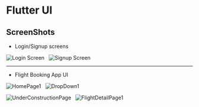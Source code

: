 # Flutter UI


## ScreenShots
- Login/Signup screens

![Login Screen](https://user-images.githubusercontent.com/62866353/128501144-e1d8b930-1c8d-4f82-bd6f-42e705344b5d.jpeg) &nbsp; ![Signup Screen](https://user-images.githubusercontent.com/62866353/128501151-f3133394-8677-4ca6-85ab-48b5b40aafbd.jpeg)

---
- Flight Booking App UI

![HomePage1](https://user-images.githubusercontent.com/62866353/128494624-68fd9919-d4db-427f-85a3-15bcb80c6c58.jpeg) &nbsp; ![DropDown1](https://user-images.githubusercontent.com/62866353/128498056-542ada3f-eca7-42ab-8d1a-1f30526ee3b4.jpeg)


![UnderConstructionPage](https://user-images.githubusercontent.com/62866353/128494826-00cae0fd-bccd-4238-9858-eb834af2dc84.jpeg) &nbsp; ![FlightDetailPage1](https://user-images.githubusercontent.com/62866353/128494497-83d29b5b-e59b-48a4-bc0b-f0c9839dabfb.jpeg)